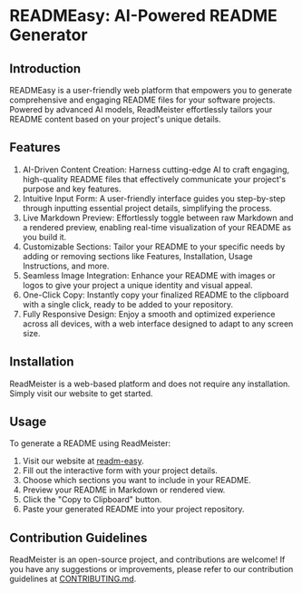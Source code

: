 # READMEasy: AI-Powered README Generator

## Introduction

READMEasy is a user-friendly web platform that empowers you to generate comprehensive and engaging README files for your software projects. Powered by advanced AI models, ReadMeister effortlessly tailors your README content based on your project's unique details.

## Features
1. AI-Driven Content Creation: Harness cutting-edge AI to craft engaging, high-quality README files that effectively communicate your project's purpose and key features.
2. Intuitive Input Form: A user-friendly interface guides you step-by-step through inputting essential project details, simplifying the process.
3. Live Markdown Preview: Effortlessly toggle between raw Markdown and a rendered preview, enabling real-time visualization of your README as you build it.
4. Customizable Sections: Tailor your README to your specific needs by adding or removing sections like Features, Installation, Usage Instructions, and more.
5. Seamless Image Integration: Enhance your README with images or logos to give your project a unique identity and visual appeal.
6. One-Click Copy: Instantly copy your finalized README to the clipboard with a single click, ready to be added to your repository.
7. Fully Responsive Design: Enjoy a smooth and optimized experience across all devices, with a web interface designed to adapt to any screen size.

## Installation

ReadMeister is a web-based platform and does not require any installation. Simply visit our website to get started.

## Usage

To generate a README using ReadMeister:

1. Visit our website at [readm-easy](https://readm-easy.vercel.app/).
2. Fill out the interactive form with your project details.
3. Choose which sections you want to include in your README.
4. Preview your README in Markdown or rendered view.
5. Click the "Copy to Clipboard" button.
6. Paste your generated README into your project repository.

## Contribution Guidelines

ReadMeister is an open-source project, and contributions are welcome! If you have any suggestions or improvements, please refer to our contribution guidelines at [CONTRIBUTING.md](CONTRIBUTING.md).
